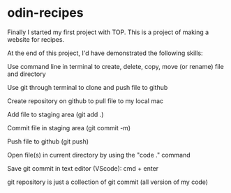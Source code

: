 # odin-recipes
Finally I started my first project with TOP. This is a project of making a website for recipes.

At the end of this project, I'd have demonstrated the following skills:

Use command line in terminal to create, delete, copy, move (or rename) file and directory

Use git through terminal to clone and push file to github

Create repository on github to pull file to my local mac

Add file to staging area (git add .)

Commit file in staging area (git commit -m)

Push file to github (git push)

Open file(s) in current directory by using the "code ." command

Save git commit in text editor (VScode): cmd + enter 

git repository is just a collection of git commit (all version of my code)
